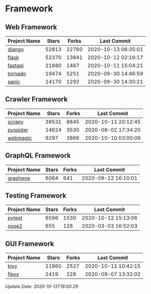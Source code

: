 # Framework

## Web Framework

| Project Name | Stars | Forks | Last Commit |
| ------------ | ----- | ----- | ----------- |
| [django](https://github.com/django/django) | 52813 | 22760 | 2020-10-13 06:35:01 |
| [flask](https://github.com/pallets/flask) | 52370 | 13841 | 2020-10-12 02:16:17 |
| [fastapi](https://github.com/tiangolo/fastapi) | 21880 | 1487 | 2020-10-11 15:04:21 |
| [tornado](https://github.com/tornadoweb/tornado) | 19474 | 5251 | 2020-09-30 14:46:59 |
| [sanic](https://github.com/huge-success/sanic) | 14170 | 1292 | 2020-09-30 14:30:21 |

## Crawler Framework

| Project Name | Stars | Forks | Last Commit |
| ------------ | ----- | ----- | ----------- |
| [scrapy](https://github.com/scrapy/scrapy) | 38531 | 8845 | 2020-10-11 20:12:45 |
| [pyspider](https://github.com/binux/pyspider) | 14624 | 3530 | 2020-08-02 17:34:20 |
| [webmagic](https://github.com/code4craft/webmagic) | 9297 | 3866 | 2020-10-10 03:00:09 |

## GraphQL Framework

| Project Name | Stars | Forks | Last Commit |
| ------------ | ----- | ----- | ----------- |
| [graphene](https://github.com/graphql-python/graphene) | 6064 | 641 | 2020-09-22 16:10:01 |

## Testing Framework

| Project Name | Stars | Forks | Last Commit |
| ------------ | ----- | ----- | ----------- |
| [pytest](https://github.com/pytest-dev/pytest) | 6596 | 1530 | 2020-10-12 15:13:06 |
| [nose2](https://github.com/nose-devs/nose2) | 655 | 128 | 2020-03-03 16:52:03 |

## GUI Framework

| Project Name | Stars | Forks | Last Commit |
| ------------ | ----- | ----- | ----------- |
| [kivy](https://github.com/kivy/kivy) | 11960 | 2527 | 2020-10-11 10:42:15 |
| [flexx](https://github.com/flexxui/flexx) | 2419 | 228 | 2020-09-07 13:32:02 |

*Update Date: 2020-10-13T18:00:29*